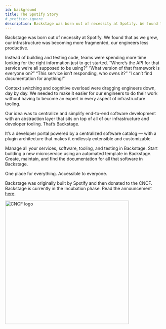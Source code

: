 ```yaml
---
id: background
title: The Spotify Story
# prettier-ignore
description: Backstage was born out of necessity at Spotify. We found that as we grew, our infrastructure was becoming more fragmented, our engineers less productive.
---
```


Backstage was born out of necessity at Spotify. We found that as we grew, our
infrastructure was becoming more fragmented, our engineers less productive.

Instead of building and testing code, teams were spending more time looking for
the right information just to get started. “Where’s the API for that service
we’re all supposed to be using?” “What version of that framework is everyone
on?” “This service isn’t responding, who owns it?” “I can’t find documentation
for anything!”

Context switching and cognitive overload were dragging engineers down, day by
day. We needed to make it easier for our engineers to do their work without
having to become an expert in every aspect of infrastructure tooling.

Our idea was to centralize and simplify end-to-end software development with an
abstraction layer that sits on top of all of our infrastructure and developer
tooling. That’s Backstage.

It’s a developer portal powered by a centralized software catalog — with a
plugin architecture that makes it endlessly extensible and customizable.

Manage all your services, software, tooling, and testing in Backstage. Start
building a new microservice using an automated template in Backstage. Create,
maintain, and find the documentation for all that software in Backstage.

One place for everything. Accessible to everyone.

Backstage was originally built by Spotify and then donated to the CNCF.
Backstage is currently in the Incubation phase. Read the announcement
[here](https://backstage.io/blog/2022/03/16/backstage-turns-two#out-of-the-sandbox-and-into-incubation).

<img src="https://backstage.io/img/cncf-white.svg" alt="CNCF logo" width="400" />
